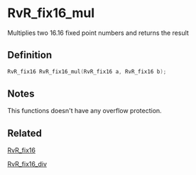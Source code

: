 # RvR_fix16_mul

Multiplies two 16.16 fixed point numbers and returns the result

## Definition

```c
RvR_fix16 RvR_fix16_mul(RvR_fix16 a, RvR_fix16 b);
```

## Notes

This functions doesn't have any overflow protection.

## Related

[RvR_fix16](/rvr/rvr/fix16)

[RvR_fix16_div](/rvr/rvr/fix16_div)
